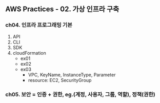 ## AWS Practices - 02. 가상 인프라 구축

### ch04. 인프라 프로그래밍 기본
1. API
2. CLI
3. SDK
4. cloudFormation
    - ex01
    - ex02
    - ex03
        - VPC, KeyName, InstanceType, Parameter
        - resource: EC2, SecurityGroup

### ch05. 보안 = 인증 + 권한, eg.(계정, 사용자, 그룹, 역할), 정책(권한)
